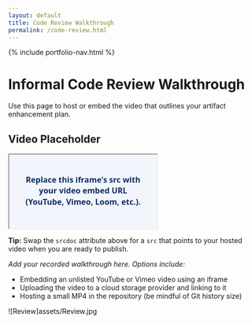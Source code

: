 ```yaml
---
layout: default
title: Code Review Walkthrough
permalink: /code-review.html
---
```


{% include portfolio-nav.html %}

# Informal Code Review Walkthrough

Use this page to host or embed the video that outlines your artifact enhancement plan.

## Video Placeholder

<!-- Replace the srcdoc attribute with src="https://www.youtube.com/embed/your-video-id" (or similar) once your video is ready. -->
<div class="video-embed__frame" aria-label="Code review video placeholder">
  <iframe
    srcdoc="<style>body{margin:0;display:flex;align-items:center;justify-content:center;height:100%;font-family:system-ui,sans-serif;background:#f2f5fb;color:#0f2d62;text-align:center;font-weight:600;padding:1.5rem;box-sizing:border-box;}p{max-width:26ch;line-height:1.4;}</style><p>Replace this iframe&#39;s src with your video embed URL (YouTube, Vimeo, Loom, etc.).</p>"
    title="Code Review Walkthrough placeholder"
    loading="lazy"
    allow="accelerometer; autoplay; clipboard-write; encrypted-media; gyroscope; picture-in-picture; web-share"
    allowfullscreen
  ></iframe>
</div>

<p class="video-embed__instructions"><strong>Tip:</strong> Swap the <code>srcdoc</code> attribute above for a <code>src</code> that points to your hosted video when you are ready to publish.</p>

_Add your recorded walkthrough here. Options include:_

- Embedding an unlisted YouTube or Vimeo video using an iframe
- Uploading the video to a cloud storage provider and linking to it
- Hosting a small MP4 in the repository (be mindful of Git history size)

![Review]assets/Review.jpg
